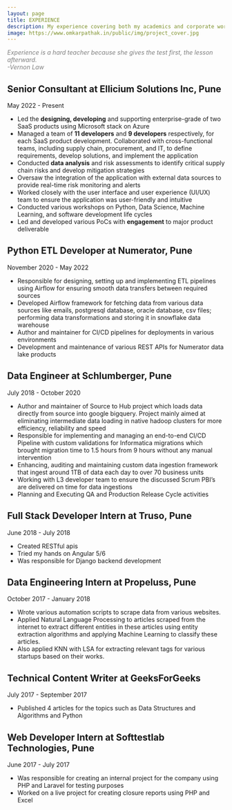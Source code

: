 ```yaml
---
layout: page
title: EXPERIENCE
description: My experience covering both my academics and corporate world
image: https://www.omkarpathak.in/public/img/project_cover.jpg
---
```


<i style="color: gray">Experience is a hard teacher because she gives the test first, the lesson afterward.</i><br>
<i style="color: gray">-Vernon Law</i>

## Senior Consultant at Ellicium Solutions Inc, Pune
May 2022 - Present

- Led the **designing, developing** and supporting enterprise-grade of two SaaS products using Microsoft stack on Azure
- Managed a team of **11 developers** and **9 developers** respectively, for each SaaS product development. Collaborated with cross-functional teams, including supply chain, procurement, and IT, to define requirements, develop solutions, and implement the application
- Conducted **data analysis** and risk assessments to identify critical supply chain risks and develop mitigation strategies
- Oversaw the integration of the application with external data sources to provide real-time risk monitoring and alerts
- Worked closely with the user interface and user experience (UI/UX) team to ensure the application was user-friendly and intuitive
- Conducted various workshops on Python, Data Science, Machine Learning, and software development life cycles
- Led and developed various PoCs with **engagement** to major product deliverable

## Python ETL Developer at Numerator, Pune
November 2020 - May 2022

  - Responsible for designing, setting up and implementing ETL pipelines using Airflow for ensuring smooth data transfers between required sources
  - Developed Airflow framework for fetching data from various data sources like emails, postgresql database, oracle database, csv files; performing data transformations and storing it in snowflake data warehouse
  - Author and maintainer for CI/CD pipelines for deployments in various environments
  - Development and maintenance of various REST APIs for Numerator data lake products

## Data Engineer at Schlumberger, Pune
July 2018 - October 2020

  - Author and maintainer of Source to Hub project which loads data directly from source into google bigquery. Project mainly aimed at eliminating intermediate data loading in native hadoop clusters for more efficiency, reliability and speed
  - Responsible for implementing and managing an end-to-end CI/CD Pipeline with custom validations for Informatica migrations which brought migration time to 1.5 hours from 9 hours without any manual intervention
  - Enhancing, auditing and maintaining custom data ingestion framework that ingest around 1TB of data each day to over 70 business units
  - Working with L3 developer team to ensure the discussed Scrum PBI’s are delivered on time for data ingestions
  - Planning and Executing QA and Production Release Cycle activities


## Full Stack Developer Intern at Truso, Pune
June 2018 - July 2018

  - Created RESTful apis
  - Tried my hands on Angular 5/6
  - Was responsible for Django backend development


## Data Engineering Intern at Propeluss, Pune
October 2017 - January 2018

  - Wrote various automation scripts to scrape data from various websites.
  - Applied Natural Language Processing to articles scraped from the internet to extract different entities in these articles using entity extraction algorithms and applying Machine Learning to classify these articles.
  - Also applied KNN with LSA for extracting relevant tags for various startups based on their works.


## Technical Content Writer at GeeksForGeeks
July 2017 - September 2017

  - Published 4 articles for the topics such as Data Structures and Algorithms and Python


## Web Developer Intern at Softtestlab Technologies, Pune
June 2017 - July 2017

  - Was responsible for creating an internal project for the company using PHP and Laravel for testing purposes
  - Worked on a live project for creating closure reports using PHP and Excel
